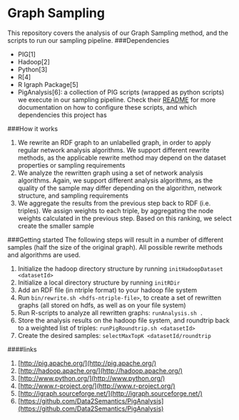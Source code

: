 Graph Sampling
==================
This repository covers the analysis of our Graph Sampling method, and the scripts to run our sampling pipeline. 
###Dependencies
* PIG[1]
* Hadoop[2]
* Python[3]
* R[4]
* R Igraph Package[5]
* PigAnalysis[6]: a collection of PIG scripts (wrapped as python scripts) we execute in our sampling pipeline. Check their [README](https://github.com/Data2Semantics/PigAnalysis) for more documentation on how to configure these scripts, and which dependencies this project has


###How it works
1. We rewrite an RDF graph to an unlabelled graph, in order to apply regular network analysis algorithms. We support different rewrite methods, as the applicable rewrite method may depend on the dataset properties or sampling requirements
2. We analyze the rewritten graph using a set of network analysis algorithms. Again, we support different analysis algorithms, as the quality of the sample may differ depending on the algorithm, network structure, and sampling requirements
3. We aggregate the results from the previous step back to RDF (i.e. triples). We assign weights to each triple, by aggregating the node weights calculated in the previous step. Based on this ranking, we select create the smaller sample


###Getting started
The following steps will result in a number of different samples (half the size of the original graph). All possible rewrite methods and algorithms are used.

1. Initialize the hadoop directory structure by running `initHadoopDataset <datasetId>`
2. Initialize a local directory structure by running `initRDir`
3. Add an RDF file (in ntriple format) to your hadoop file system
4. Run `bin/rewrite.sh <hdfs-ntriple-file>`, to create a set of rewritten graphs (all stored on hdfs, as well as on your file system)
5. Run R-scripts to analyze all rewritten graphs: `runAnalysis.sh .`
6. Store the analysis results on the hadoop file system, and roundtrip back to a weighted list of triples: `runPigRoundtrip.sh <datasetId>`
7. Create the desired samples: `selectMaxTopK <datasetId/roundtrip` 


####links
1. [http://pig.apache.org/](http://pig.apache.org/)
2. [http://hadoop.apache.org/](http://hadoop.apache.org/)
3. [http://www.python.org/](http://www.python.org/)
4. [http://www.r-project.org/](http://www.r-project.org/)
5. [http://igraph.sourceforge.net/](http://igraph.sourceforge.net/)
6. [https://github.com/Data2Semantics/PigAnalysis](https://github.com/Data2Semantics/PigAnalysis)
